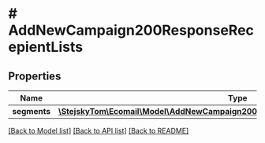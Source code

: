 # # AddNewCampaign200ResponseRecepientLists

## Properties

Name | Type | Description | Notes
------------ | ------------- | ------------- | -------------
**segments** | [**\StejskyTom\Ecomail\Model\AddNewCampaign200ResponseRecepientListsSegmentsInner[]**](AddNewCampaign200ResponseRecepientListsSegmentsInner.md) |  | [optional]

[[Back to Model list]](../../README.md#models) [[Back to API list]](../../README.md#endpoints) [[Back to README]](../../README.md)
